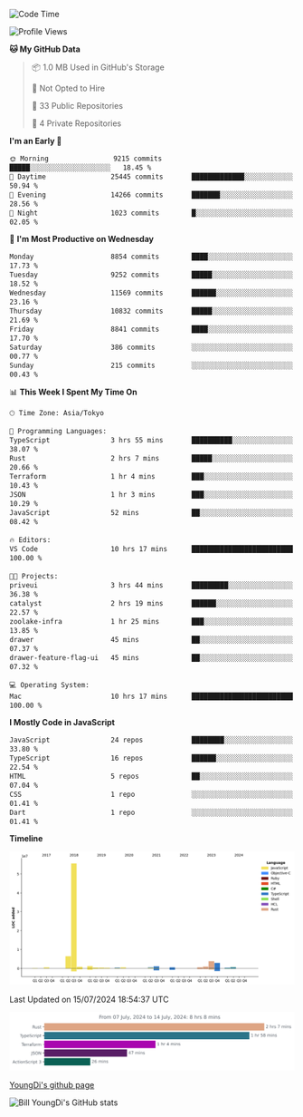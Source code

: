 <!--START_SECTION:waka-->
![Code Time](http://img.shields.io/badge/Code%20Time-794%20hrs%2041%20mins-blue)

![Profile Views](http://img.shields.io/badge/Profile%20Views-0-blue)

**🐱 My GitHub Data** 

> 📦 1.0 MB Used in GitHub's Storage 
 > 
> 🚫 Not Opted to Hire
 > 
> 📜 33 Public Repositories 
 > 
> 🔑 4 Private Repositories 
 > 
**I'm an Early 🐤** 

```text
🌞 Morning                9215 commits        █████░░░░░░░░░░░░░░░░░░░░   18.45 % 
🌆 Daytime                25445 commits       █████████████░░░░░░░░░░░░   50.94 % 
🌃 Evening                14266 commits       ███████░░░░░░░░░░░░░░░░░░   28.56 % 
🌙 Night                  1023 commits        █░░░░░░░░░░░░░░░░░░░░░░░░   02.05 % 
```
📅 **I'm Most Productive on Wednesday** 

```text
Monday                   8854 commits        ████░░░░░░░░░░░░░░░░░░░░░   17.73 % 
Tuesday                  9252 commits        █████░░░░░░░░░░░░░░░░░░░░   18.52 % 
Wednesday                11569 commits       ██████░░░░░░░░░░░░░░░░░░░   23.16 % 
Thursday                 10832 commits       █████░░░░░░░░░░░░░░░░░░░░   21.69 % 
Friday                   8841 commits        ████░░░░░░░░░░░░░░░░░░░░░   17.70 % 
Saturday                 386 commits         ░░░░░░░░░░░░░░░░░░░░░░░░░   00.77 % 
Sunday                   215 commits         ░░░░░░░░░░░░░░░░░░░░░░░░░   00.43 % 
```


📊 **This Week I Spent My Time On** 

```text
🕑︎ Time Zone: Asia/Tokyo

💬 Programming Languages: 
TypeScript               3 hrs 55 mins       ██████████░░░░░░░░░░░░░░░   38.07 % 
Rust                     2 hrs 7 mins        █████░░░░░░░░░░░░░░░░░░░░   20.66 % 
Terraform                1 hr 4 mins         ███░░░░░░░░░░░░░░░░░░░░░░   10.43 % 
JSON                     1 hr 3 mins         ███░░░░░░░░░░░░░░░░░░░░░░   10.29 % 
JavaScript               52 mins             ██░░░░░░░░░░░░░░░░░░░░░░░   08.42 % 

🔥 Editors: 
VS Code                  10 hrs 17 mins      █████████████████████████   100.00 % 

🐱‍💻 Projects: 
priveui                  3 hrs 44 mins       █████████░░░░░░░░░░░░░░░░   36.38 % 
catalyst                 2 hrs 19 mins       ██████░░░░░░░░░░░░░░░░░░░   22.57 % 
zoolake-infra            1 hr 25 mins        ███░░░░░░░░░░░░░░░░░░░░░░   13.85 % 
drawer                   45 mins             ██░░░░░░░░░░░░░░░░░░░░░░░   07.37 % 
drawer-feature-flag-ui   45 mins             ██░░░░░░░░░░░░░░░░░░░░░░░   07.32 % 

💻 Operating System: 
Mac                      10 hrs 17 mins      █████████████████████████   100.00 % 
```

**I Mostly Code in JavaScript** 

```text
JavaScript               24 repos            ████████░░░░░░░░░░░░░░░░░   33.80 % 
TypeScript               16 repos            ██████░░░░░░░░░░░░░░░░░░░   22.54 % 
HTML                     5 repos             ██░░░░░░░░░░░░░░░░░░░░░░░   07.04 % 
CSS                      1 repo              ░░░░░░░░░░░░░░░░░░░░░░░░░   01.41 % 
Dart                     1 repo              ░░░░░░░░░░░░░░░░░░░░░░░░░   01.41 % 
```



**Timeline**

![Lines of Code chart](https://raw.githubusercontent.com/Youngdi/Youngdi/master/assets/bar_graph.png)


 Last Updated on 15/07/2024 18:54:37 UTC
<!--END_SECTION:waka-->

![wakatime](./images/stat.svg)

[YoungDi's github page](https://youngdi.github.io)

![Bill YoungDi's GitHub stats](https://github-readme-stats.vercel.app/api?username=youngdi&count_private=true&show_icons=true)
